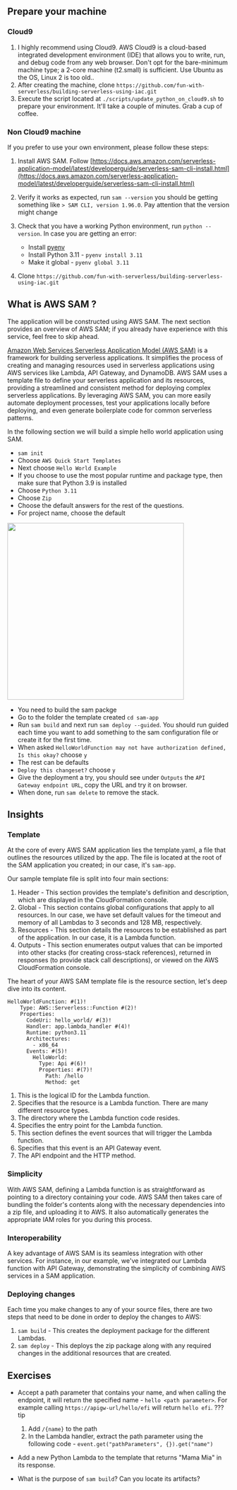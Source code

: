 ## Prepare your machine
### Cloud9
1. I highly recommend using Cloud9. AWS Cloud9 is a cloud-based integrated development environment (IDE) that allows you to write, run, and debug code from any web browser. Don't opt for the bare-minimum machine type; a 2-core machine (t2.small) is sufficient. Use Ubuntu as the OS, Linux 2 is too old..
2. After creating the machine, clone `https://github.com/fun-with-serverless/building-serverless-using-iac.git`
3. Execute the script located at `./scripts/update_python_on_cloud9.sh` to prepare your environment. It'll take a couple of minutes. Grab a cup of coffee.

### Non Cloud9 machine
If you prefer to use your own environment, please follow these steps:

1. Install AWS SAM. Follow [https://docs.aws.amazon.com/serverless-application-model/latest/developerguide/serverless-sam-cli-install.html](https://docs.aws.amazon.com/serverless-application-model/latest/developerguide/serverless-sam-cli-install.html)
2. Verify it works as expected, run `sam --version` you should be getting something like `> SAM CLI, version 1.96.0`. Pay attention that the version might change
3. Check that you have a working Python environment, run `python --version`. In case you are getting an error:
   - Install [pyenv](https://github.com/pyenv/pyenv)
   - Install Python 3.11 - `pyenv install 3.11`
   - Make it global - `pyenv global 3.11`

4. Clone `https://github.com/fun-with-serverless/building-serverless-using-iac.git`

## What is AWS SAM ?
The application will be constructed using AWS SAM. The next section provides an overview of AWS SAM; if you already have experience with this service, feel free to skip ahead.

[Amazon Web Services Serverless Application Model (AWS SAM)](https://aws.amazon.com/serverless/sam/) is a framework for building serverless applications. It simplifies the process of creating and managing resources used in serverless applications using AWS services like Lambda, API Gateway, and DynamoDB. 
AWS SAM uses a template file to define your serverless application and its resources, providing a streamlined and consistent method for deploying complex serverless applications. 
By leveraging AWS SAM, you can more easily automate deployment processes, test your applications locally before deploying, and even generate boilerplate code for common serverless patterns.

In the following section we will build a simple hello world application using SAM.

* `sam init`
* Choose `AWS Quick Start Templates`
* Next choose `Hello World Example`
* If you choose to use the most popular runtime and package type, then make sure that Python 3.9 is installed
* Choose `Python 3.11`
* Choose `Zip`
* Choose the default answers for the rest of the questions.
* For project name, choose the default
<img src="https://github.com/aws-hebrew-book/building-serverless-in-hebrew-workshop/assets/110536677/4bf1a5ca-cdbe-455b-a29d-2ce4a4ddddf0" width="400">

* You need to build the sam packge 
* Go to the folder the template created `cd sam-app`
* Run `sam build` and next run `sam deploy --guided`. You should run guided each time you want to add something to the sam configuration file or create it for the first time.
* When asked `HelloWorldFunction may not have authorization defined, Is this okay?` choose `y`
* The rest can be defaults
* `Deploy this changeset?` choose `y`
* Give the deployment a try, you should see under `Outputs` the `API Gateway endpoint URL`, copy the URL and try it on browser.
* When done, run `sam delete` to remove the stack.

## Insights

### Template
	
At the core of every AWS SAM application lies the template.yaml, a file that outlines the resources utilized by the app. The file is located at the root of the SAM application you created; in our case, it's `sam-app`. 

Our sample template file is split into four main sections:
  <ol>
    <li>
      Header - This section provides the template's definition and description, which are displayed in the CloudFormation console.
    </li>
    <li>
      Global - This section contains global configurations that apply to all resources. In our case, we have set default values for the timeout and memory of all Lambdas to 3 seconds and 128 MB, respectively.
    </li>
    <li>
      Resources - This section details the resources to be established as part of the application. In our case, it is a Lambda function.
    </li>
    <li>
      Outputs - This section enumerates output values that can be imported into other stacks (for creating cross-stack references), returned in responses (to provide stack call descriptions), or viewed on the AWS CloudFormation console.
    </li>
  </ol>

The heart of your AWS SAM template file is the resource section, let's deep dive into its content.


```{ .yaml .annotate }
HelloWorldFunction: #(1)!
    Type: AWS::Serverless::Function #(2)!
    Properties:
      CodeUri: hello_world/ #(3)!
      Handler: app.lambda_handler #(4)!
      Runtime: python3.11
      Architectures:
        - x86_64
      Events: #(5)!
        HelloWorld:
          Type: Api #(6)!
          Properties: #(7)!
            Path: /hello 
            Method: get
```

1. This is the logical ID for the Lambda function.
2. Specifies that the resource is a Lambda function. There are many different resource types.
3. The directory where the Lambda function code resides.
4. Specifies the entry point for the Lambda function.
5. This section defines the event sources that will trigger the Lambda function.
6. Specifies that this event is an API Gateway event.
7. The API endpoint and the HTTP method.
	
### Simplicity
With AWS SAM, defining a Lambda function is as straightforward as pointing to a directory containing your code. AWS SAM then takes care of bundling the folder's contents along with the necessary dependencies into a zip file, and uploading it to AWS. It also automatically generates the appropriate IAM roles for you during this process.
  
### Interoperability
A key advantage of AWS SAM is its seamless integration with other services. For instance, in our example, we've integrated our Lambda function with API Gateway, demonstrating the simplicity of combining AWS services in a SAM application.

### Deploying changes
Each time you make changes to any of your source files, there are two steps that need to be done in order to deploy the changes to AWS:

1. `sam build` - This creates the deployment package for the different Lambdas.
2. `sam deploy` - This deploys the zip package along with any required changes in the additional resources that are created.

## Exercises
* Accept a path parameter that contains your name, and when calling the endpoint, it will return the specified name - `hello <path parameter>`. For example calling `https://apigw-url/hello/efi` will return `hello efi`.
??? tip
    1. Add `/{name}` to the path
    2. In the Lambda handler, extract the path parameter using the following code - `event.get("pathParameters", {}).get("name")`

* Add a new Python Lambda to the template that returns "Mama Mia" in its response.
* What is the purpose of `sam build`? Can you locate its artifacts?
